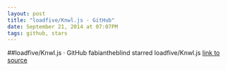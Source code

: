 ```yaml
---
layout: post
title: "loadfive/Knwl.js · GitHub"
date: September 21, 2014 at 07:07PM
tags: github, stars
---
```

##loadfive/Knwl.js · GitHub
fabiantheblind starred loadfive/Knwl.js
[link to source](http://ift.tt/1fr9xY0) 
